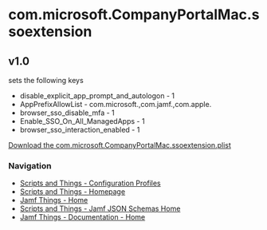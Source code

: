 # com.microsoft.CompanyPortalMac.ssoextension
## v1.0

sets the following keys

  - disable_explicit_app_prompt_and_autologon - 1
  - AppPrefixAllowList - com.microsoft.,com.jamf.,com.apple.
  - browser_sso_disable_mfa - 1
  - Enable_SSO_On_All_ManagedApps - 1
  - browser_sso_interaction_enabled - 1

[Download the com.microsoft.CompanyPortalMac.ssoextension.plist](https://github.com/scriptsandthings/Jamf_things/blob/master/Configuration%20Profiles/com.microsoft.CompanyPortalMac.ssoextension/com.microsoft.CompanyPortalMac.ssoextension.plist)

### Navigation

- [Scripts and Things - Configuration Profiles](https://gregknackstedt.com/Jamf_things/Configuration%20Profiles)
- [Scripts and Things - Homepage](https://gregknackstedt.com/)
- [Jamf Things - Home](https://gregknackstedt.com/Jamf_things/)
- [Scripts and Things - Jamf JSON Schemas Home](https://gregknackstedt/scriptsandthings_Jamf_JSON_Schemas)
- [Jamf Things - Documentation - Home](https://gregknackstedt.com/Jamf_things/Documentation/)
